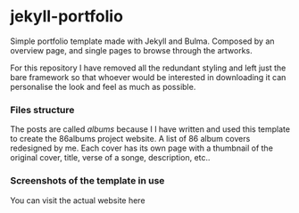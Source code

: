 # jekyll-portfolio
Simple portfolio template made with Jekyll and Bulma. Composed by an overview page, and single pages to browse through the artworks.

For this repository I have removed all the redundant styling and left just the bare framework so that whoever would be interested in downloading it can personalise the look and feel as much as possible.

### Files structure
The posts are called *albums* because I I have written and used this template to create the 86albums project website. A list of 86 album covers redesigned by me.
Each cover has its own page with a thumbnail of the original cover, title, verse of a songe, description, etc..



### Screenshots of the template in use
You can visit the actual website here
